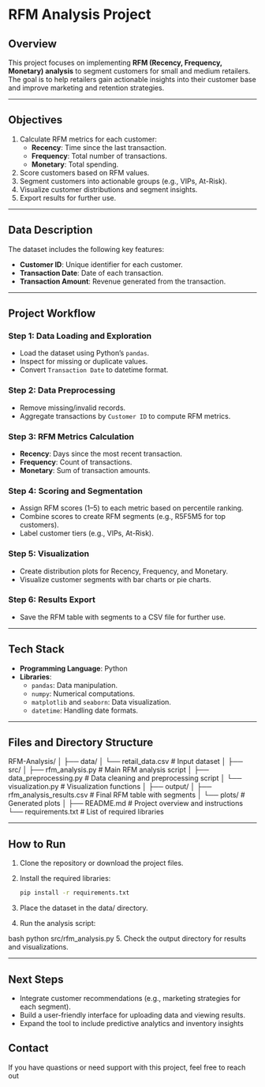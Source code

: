 # **RFM Analysis Project**

## **Overview**

This project focuses on implementing **RFM (Recency, Frequency, Monetary) analysis** to segment customers for small and medium retailers. The goal is to help retailers gain actionable insights into their customer base and improve marketing and retention strategies.

---

## **Objectives**

1. Calculate RFM metrics for each customer:
   - **Recency**: Time since the last transaction.
   - **Frequency**: Total number of transactions.
   - **Monetary**: Total spending.
2. Score customers based on RFM values.
3. Segment customers into actionable groups (e.g., VIPs, At-Risk).
4. Visualize customer distributions and segment insights.
5. Export results for further use.

---

## **Data Description**

The dataset includes the following key features:

- **Customer ID**: Unique identifier for each customer.
- **Transaction Date**: Date of each transaction.
- **Transaction Amount**: Revenue generated from the transaction.

---

## **Project Workflow**

### **Step 1: Data Loading and Exploration**

- Load the dataset using Python’s `pandas`.
- Inspect for missing or duplicate values.
- Convert `Transaction Date` to datetime format.

### **Step 2: Data Preprocessing**

- Remove missing/invalid records.
- Aggregate transactions by `Customer ID` to compute RFM metrics.

### **Step 3: RFM Metrics Calculation**

- **Recency**: Days since the most recent transaction.
- **Frequency**: Count of transactions.
- **Monetary**: Sum of transaction amounts.

### **Step 4: Scoring and Segmentation**

- Assign RFM scores (1–5) to each metric based on percentile ranking.
- Combine scores to create RFM segments (e.g., R5F5M5 for top customers).
- Label customer tiers (e.g., VIPs, At-Risk).

### **Step 5: Visualization**

- Create distribution plots for Recency, Frequency, and Monetary.
- Visualize customer segments with bar charts or pie charts.

### **Step 6: Results Export**

- Save the RFM table with segments to a CSV file for further use.

---

## **Tech Stack**

- **Programming Language**: Python
- **Libraries**:
  - `pandas`: Data manipulation.
  - `numpy`: Numerical computations.
  - `matplotlib` and `seaborn`: Data visualization.
  - `datetime`: Handling date formats.

---

## **Files and Directory Structure**

RFM-Analysis/ │ ├── data/ │ └── retail_data.csv # Input dataset │ ├── src/ │ ├── rfm_analysis.py # Main RFM analysis script │ ├── data_preprocessing.py # Data cleaning and preprocessing script │ └── visualization.py # Visualization functions │ ├── output/ │ ├── rfm_analysis_results.csv # Final RFM table with segments │ └── plots/ # Generated plots │ ├── README.md # Project overview and instructions └── requirements.txt # List of required libraries

---

## **How to Run**

1. Clone the repository or download the project files.
2. Install the required libraries:

   ```bash
   pip install -r requirements.txt
3. Place the dataset in the data/ directory.

4. Run the analysis script:

bash
   python src/rfm_analysis.py
5. Check the output directory for results and visualizations.

---

## **Next Steps**

- Integrate customer recommendations (e.g., marketing strategies for each segment).
- Build a user-friendly interface for uploading data and viewing results.
- Expand the tool to include predictive analytics and inventory insights

## Contact

If you have quastions or need support with this project, feel free to reach out

